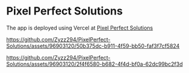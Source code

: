 # Pixel Perfect Solutions
The app is deployed using Vercel at [Pixel Perfect Solutions](https://pixel-perfect-solutions.vercel.app/)


https://github.com/Zyzz294/PixelPerfect-Solutions/assets/96903120/50b375dc-b911-4f59-bb50-faf3f7cf5824


https://github.com/Zyzz294/PixelPerfect-Solutions/assets/96903120/2f4f6580-b682-4f4d-bf0a-62dc99bc2f3d


